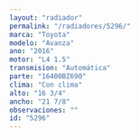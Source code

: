 ```yaml
---
layout: "radiador"
permalink: "/radiadores/5296/"
marca: "Toyota"
modelo: "Avanza"
ano: "2016"
motor: "L4 1.5"
transmision: "Automática"
parte: "16400BZ690"
clima: "Con clima"
alto: "16 3/4"
ancho: "21 7/8"
observaciones: ""
id: "5296"
---
```


